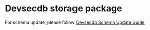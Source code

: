 # Devsecdb storage package

For schema update, please follow [Devsecdb Schema Update Guide](https://github.com/khulnasoft/devsecdb/blob/main/docs/schema-update-guide.md)
